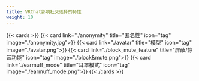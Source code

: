 ```yaml
---
title: VRChat影响社交选择的特性
weight: 10
---
```


{{< cards >}}
  {{< card link="./anonymity" title="匿名性" icon="tag" image="./anonymity.jpg">}}
  {{< card link="./avatar" title="模型" icon="tag" image="./avatar.png">}}
  {{< card link="./block_mute_feature" title="屏蔽/静音功能" icon="tag" image="./block&mute.png">}}
  {{< card link="./earmuff_mode" title="耳罩模式" icon="tag" image="./earmuff_mode.png">}}
{{< /cards >}}